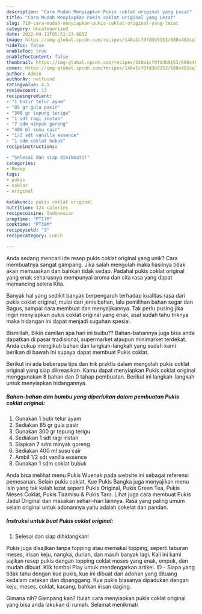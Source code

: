 ```yaml
---
description: "Cara Mudah Menyiapkan Pukis coklat original yang Lezat"
title: "Cara Mudah Menyiapkan Pukis coklat original yang Lezat"
slug: 719-cara-mudah-menyiapkan-pukis-coklat-original-yang-lezat
category: Uncategorized
date: 2022-04-11T05:51:23.665Z
image: https://img-global.cpcdn.com/recipes/140a1cf0fd3b9153/680x482cq70/pukis-coklat-original-foto-resep-utama.jpg
hideToc: false
enableToc: true
enableTocContent: false
thumbnail: https://img-global.cpcdn.com/recipes/140a1cf0fd3b9153/680x482cq70/pukis-coklat-original-foto-resep-utama.jpg
cover: https://img-global.cpcdn.com/recipes/140a1cf0fd3b9153/680x482cq70/pukis-coklat-original-foto-resep-utama.jpg
author: Admin
authorAv: notfound
ratingvalue: 4.5
reviewcount: 13
recipeingredient:
- "1 butir telur ayam"
- "85 gr gula pasir"
- "300 gr tepung terigu"
- "1 sdt ragi instan"
- "7 sdm minyak goreng"
- "400 ml susu cair"
- "1/2 sdt vanilla essence"
- "1 sdm coklat bubuk"
recipeinstructions:

- "Selesai dan siap dinikmati!"
categories:
- Resep
tags:
- pukis
- coklat
- original

katakunci: pukis coklat original 
nutrition: 124 calories
recipecuisine: Indonesian
preptime: "PT17M"
cooktime: "PT39M"
recipeyield: "3"
recipecategory: Lunch

---
```





Anda sedang mencari ide resep pukis coklat original yang unik? Cara membuatnya sangat gampang. Jika salah mengolah maka hasilnya tidak akan memuaskan dan bahkan tidak sedap. Padahal pukis coklat original yang enak seharusnya mempunyai aroma dan cita rasa yang dapat memancing selera Kita.





Banyak hal yang sedikit banyak berpengaruh terhadap kualitas rasa dari pukis coklat original, mulai dari jenis bahan, lalu pemilihan bahan segar dan Bagus, sampai cara membuat dan menyajikannya. Tak perlu pusing jika ingin menyiapkan pukis coklat original yang enak,      asal sudah tahu triknya maka hidangan ini dapat menjadi suguhan spesial.














Bismillah, Bikin camilan apa hari ini buibu?? Bahan-bahannya juga bisa anda dapatkan di pasar tradisional, supermarket ataupun minimarket terdekat. Anda cukup mengikuti bahan dan langkah-langkah yang sudah kami berikan di bawah ini supaya dapat membuat Pukis coklat.






Berikut ini ada beberapa tips dan trik praktis dalam mengolah pukis coklat original yang siap dikreasikan. Kamu dapat menyiapkan Pukis coklat original menggunakan 8 bahan dan 0 tahap pembuatan. Berikut ini langkah-langkah untuk menyiapkan hidangannya.

<!--inarticleads1-->

##### Bahan-bahan dan bumbu yang diperlukan dalam pembuatan Pukis coklat original:

1. Gunakan 1 butir telur ayam
1. Sediakan 85 gr gula pasir
1. Gunakan 300 gr tepung terigu
1. Sediakan 1 sdt ragi instan
1. Siapkan 7 sdm minyak goreng
1. Sediakan 400 ml susu cair
1. Ambil 1/2 sdt vanilla essence
1. Gunakan 1 sdm coklat bubuk


Anda bisa melihat menu Pukis Wuenak pada website ini sebagai referensi pemesanan. Selain pukis coklat, Kue Pukis Bangka juga menyajikan menu lain yang tak kalah lezat seperti Pukis Original, Pukis Green Tea, Pukis Meses Coklat, Pukis Tiramisu &amp; Pukis Taro. Lihat juga cara membuat Pukis Jadul Original dan masakan sehari-hari lainnya. Rasa yang paling umum selain original untuk adonannya yaitu adalah cokelat dan pandan. 

<!--inarticleads2-->

##### Instruksi untuk buat Pukis coklat original:


1. Selesai dan siap dihidangkan!

Pukis juga disajikan tanpa topping atau memakai topping, seperti taburan meses, irisan keju, nangka, durian, dan masih banyak lagi. Kali ini kami sajikan resep pukis dengan topping coklat meses yang enak, empuk, dan mudah dibuat. Klik tombol Play untuk mendengarkan artikel. ID - Siapa yang tidak tahu dengan kue pukis, kue ini dibuat dari adonan yang dituang kedalam cetakan dan dipanggang. Kue pukis biasanya dipadukan dengan keju, meses, coklat, kacang, bahkan irisan daging. 

Gimana nih? Gampang kan? Itulah cara menyiapkan pukis coklat original yang bisa anda lakukan di rumah. Selamat menikmati

